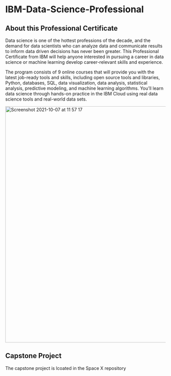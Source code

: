 # IBM-Data-Science-Professional

## About this Professional Certificate

Data science is one of the hottest professions of the decade, and the demand for data scientists who can analyze data and communicate results to inform data driven decisions has never been greater. This Professional Certificate from IBM will help anyone interested in pursuing a career in data science or machine learning develop career-relevant skills and experience. 

The program consists of 9 online courses that will provide you with the latest job-ready tools and skills, including open source tools and libraries, Python, databases, SQL, data visualization, data analysis, statistical analysis, predictive modeling, and machine learning algorithms. You’ll learn data science through hands-on practice in the IBM Cloud using real data science tools and real-world data sets.

<img width="741" alt="Screenshot 2021-10-07 at 11 57 17" src="https://user-images.githubusercontent.com/87863132/136371337-0b830142-9bae-4325-8dbc-287f95240a0a.png">

## Capstone Project 
The capstone project is lcoated in the Space X repository
